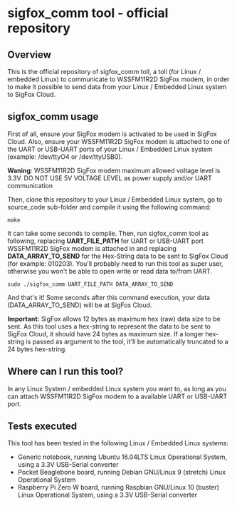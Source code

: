 # sigfox_comm tool - official repository

## Overview
This is the official repository of sigfox_comm toll, a toll (for Linux / embedded Linux) to communicate to WSSFM11R2D SigFox modem, in order to make it possible to send data from your Linux / Embedded Linux system to SigFox Cloud.


## sigfox_comm usage

First of all, ensure your SigFox modem is activated to be used in SigFox Cloud. Also, ensure your WSSFM11R2D SigFox modem is attached to one of the UART or USB-UART ports of your Linux / Embedded Linux system (example: /dev/ttyO4 or /dev/ttyUSB0). 

**Waning**: WSSFM11R2D SigFox modem maximum allowed voltage level is 3.3V. DO NOT USE 5V VOLTAGE LEVEL as power supply and/or UART communication

Then, clone this repository to your Linux / Embedded Linux system, go to source_code sub-folder and compile it using the following command:


```
make
```

It can take some seconds to compile. Then, run sigfox_comm tool as following, replacing **UART_FILE_PATH** for UART or USB-UART port WSSFM11R2D SigFox modem is attached in and replacing **DATA_ARRAY_TO_SEND** for the Hex-String data to be sent to SigFox Cloud (for example: 010203). You'll probably need to run this tool as super user, otherwise you won't be able to open write or read data to/from UART.


```
sudo ./sigfox_comm UART_FILE_PATH DATA_ARRAY_TO_SEND
```

And that's it! Some seconds after this command execution, your data (DATA_ARRAY_TO_SEND) will be at SigFox Cloud.


**Important:** SigFox allows 12 bytes as maximum hex (raw) data size to be sent. As this tool uses a hex-string to represent the data to be sent to SigFox Cloud, it should have 24 bytes as maximum size. If a longer hex-string is passed as argument to the tool, it'll be automatically truncated to a 24 bytes hex-string.


## Where can I run this tool?

In any Linux System / embedded Linux system you want to, as long as you can attach WSSFM11R2D SigFox modem to a available UART or USB-UART port.


## Tests executed

This tool has been tested in the following Linux / Embedded Linux systems:

* Generic notebook, running Ubuntu 16.04LTS Linux Operational System, using a 3.3V USB-Serial converter
* Pocket Beaglebone board, running Debian GNU/Linux 9 (stretch) Linux Operational System
* Raspberry Pi Zero W board, running Raspbian GNU/Linux 10 (buster) Linux Operational System, using a 3.3V USB-Serial converter



